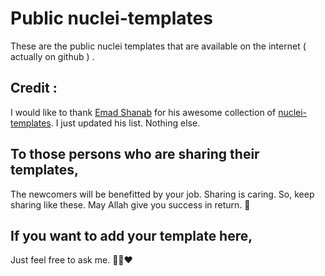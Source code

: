 # Public nuclei-templates
These are the public nuclei templates that are available on the internet ( actually on github ) .

## Credit :
I would like to thank [Emad Shanab](https://github.com/emadshanab/) for his awesome collection of [nuclei-templates](https://github.com/emadshanab/Nuclei-Templates-Collection). I just updated his list. Nothing else. 

## To those persons who are sharing their templates,
The newcomers will be benefitted by your job. Sharing is caring. So, keep sharing like these. May Allah give you success in return. 🎉

## If you want to add your template here,
Just feel free to ask me. 🎉😛❤️
